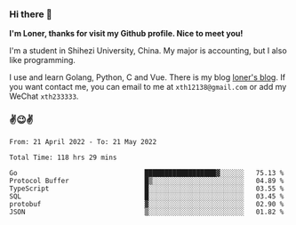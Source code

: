 ### Hi there 👋️

**I'm Loner, thanks for visit my Github profile. Nice to meet you!**

I'm a student in Shihezi University, China. My major is accounting, but I also like programming.

I use and learn Golang, Python, C and Vue. There is my blog [loner's blog](https://www.loner1024.top).  If you want contact me, you can email to me at `xth12138@gmail.com` or add my WeChat `xth233333`.

### ✌️😉✌️

<!--START_SECTION:waka-->

```text
From: 21 April 2022 - To: 21 May 2022

Total Time: 118 hrs 29 mins

Go                                ██████████████████▓░░░░░░   75.13 %
Protocol Buffer                   █▒░░░░░░░░░░░░░░░░░░░░░░░   04.89 %
TypeScript                        █░░░░░░░░░░░░░░░░░░░░░░░░   03.55 %
SQL                               █░░░░░░░░░░░░░░░░░░░░░░░░   03.45 %
protobuf                          ▓░░░░░░░░░░░░░░░░░░░░░░░░   02.90 %
JSON                              ▒░░░░░░░░░░░░░░░░░░░░░░░░   01.82 %
```

<!--END_SECTION:waka-->



